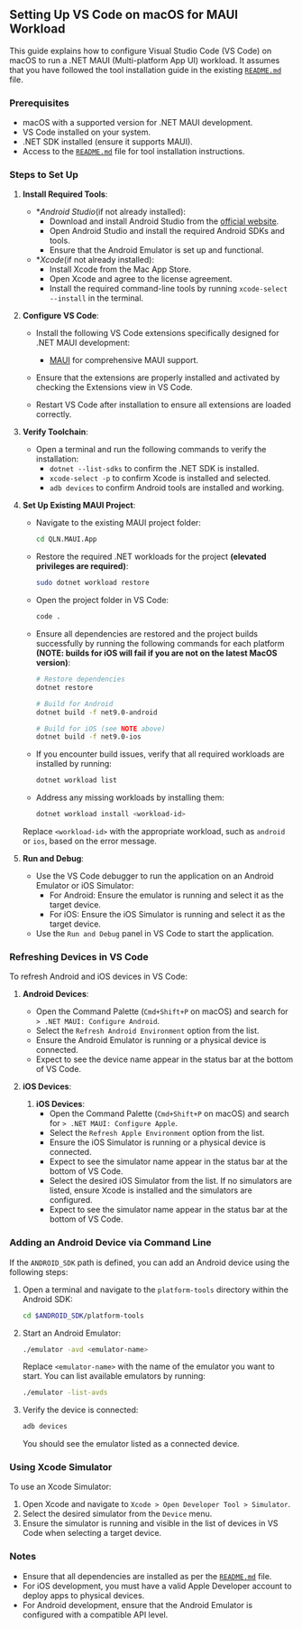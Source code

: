 ## Setting Up VS Code on macOS for MAUI Workload
 
 This guide explains how to configure Visual Studio Code (VS Code) on macOS to run a .NET MAUI (Multi-platform App UI) workload. 
 It assumes that you have followed the tool installation guide in the existing [`README.md`](README.md) file.
 
 ### Prerequisites
 - macOS with a supported version for .NET MAUI development.
 - VS Code installed on your system.
 - .NET SDK installed (ensure it supports MAUI).
 - Access to the [`README.md`](README.md) file for tool installation instructions.
 
 ### Steps to Set Up
 
 1. **Install Required Tools**:
    - **Android Studio*(if not already installed):
      - Download and install Android Studio from the [official website](https://developer.android.com/studio).
      - Open Android Studio and install the required Android SDKs and tools.
      - Ensure that the Android Emulator is set up and functional.
    - **Xcode*(if not already installed):
      - Install Xcode from the Mac App Store.
      - Open Xcode and agree to the license agreement.
      - Install the required command-line tools by running `xcode-select --install` in the terminal.
 
 2. **Configure VS Code**:
    - Install the following VS Code extensions specifically designed for .NET MAUI development:
        - [MAUI](https://marketplace.visualstudio.com/items?itemName=ms-dotnettools.dotnet-maui) for comprehensive MAUI support.

    - Ensure that the extensions are properly installed and activated by checking the Extensions view in VS Code.
    - Restart VS Code after installation to ensure all extensions are loaded correctly.
 
 3. **Verify Toolchain**:
    - Open a terminal and run the following commands to verify the installation:
      - `dotnet --list-sdks` to confirm the .NET SDK is installed.
      - `xcode-select -p` to confirm Xcode is installed and selected.
      - `adb devices` to confirm Android tools are installed and working.
 
4. **Set Up Existing MAUI Project**:
    - Navigate to the existing MAUI project folder:

      ```bash
      cd QLN.MAUI.App
      ```

    - Restore the required .NET workloads for the project **(elevated privileges are required)**:

      ```bash
      sudo dotnet workload restore
      ```

    - Open the project folder in VS Code:

      ```bash
      code .
      ```

     - Ensure all dependencies are restored and the project builds successfully by running the following commands for each platform **(NOTE: builds for iOS will fail if you are not on the latest MacOS version)**:

        ```bash
        # Restore dependencies
        dotnet restore

        # Build for Android
        dotnet build -f net9.0-android

        # Build for iOS (see NOTE above)
        dotnet build -f net9.0-ios
        ```

     - If you encounter build issues, verify that all required workloads are installed by running:

        ```bash
        dotnet workload list
        ```

     - Address any missing workloads by installing them:

        ```bash
        dotnet workload install <workload-id>
        ```

    Replace `<workload-id>` with the appropriate workload, such as `android` or `ios`, based on the error message.
 
 5. **Run and Debug**:
    - Use the VS Code debugger to run the application on an Android Emulator or iOS Simulator:
      - For Android: Ensure the emulator is running and select it as the target device.
      - For iOS: Ensure the iOS Simulator is running and select it as the target device.
    - Use the `Run and Debug` panel in VS Code to start the application.

### Refreshing Devices in VS Code

To refresh Android and iOS devices in VS Code:

1. **Android Devices**:
   - Open the Command Palette (`Cmd+Shift+P` on macOS) and search for `> .NET MAUI: Configure Android`.
   - Select the `Refresh Android Environment` option from the list.
   - Ensure the Android Emulator is running or a physical device is connected.
   - Expect to see the device name appear in the status bar at the bottom of VS Code.

2. **iOS Devices**:
   1. **iOS Devices**:
      - Open the Command Palette (`Cmd+Shift+P` on macOS) and search for `> .NET MAUI: Configure Apple`.
      - Select the `Refresh Apple Environment` option from the list.
      - Ensure the iOS Simulator is running or a physical device is connected.
      - Expect to see the simulator name appear in the status bar at the bottom of VS Code.
      - Select the desired iOS Simulator from the list. If no simulators are listed, ensure Xcode is installed and the simulators are configured.
      - Expect to see the simulator name appear in the status bar at the bottom of VS Code.

### Adding an Android Device via Command Line

If the `ANDROID_SDK` path is defined, you can add an Android device using the following steps:

1. Open a terminal and navigate to the `platform-tools` directory within the Android SDK:

    ```bash
    cd $ANDROID_SDK/platform-tools
    ```

2. Start an Android Emulator:

    ```bash
    ./emulator -avd <emulator-name>
    ```

    Replace `<emulator-name>` with the name of the emulator you want to start. You can list available emulators by running:

    ```bash
    ./emulator -list-avds
    ```

3. Verify the device is connected:

    ```bash
    adb devices
    ```

    You should see the emulator listed as a connected device.

### Using Xcode Simulator

To use an Xcode Simulator:

1. Open Xcode and navigate to `Xcode > Open Developer Tool > Simulator`.
2. Select the desired simulator from the `Device` menu.
3. Ensure the simulator is running and visible in the list of devices in VS Code when selecting a target device.

 ### Notes
 - Ensure that all dependencies are installed as per the [`README.md`](README.md) file.
 - For iOS development, you must have a valid Apple Developer account to deploy apps to physical devices.
 - For Android development, ensure that the Android Emulator is configured with a compatible API level.

